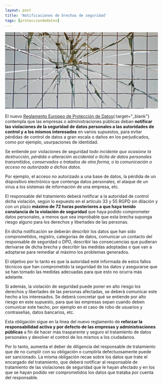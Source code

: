 ```yaml
---
layout: post
title: 'Notificaciones de brechas de seguridad'
tags: [protecciondedatos]
---
```

![Brechas de seguridad!](/public/img/protecciondedatos/databreaches.jpg)


El nuevo [Reglamento Europeo de Protección de Datos](http://www.boe.es/doue/2016/119/L00001-00088.pdf){:target="_blank"} contempla que las empresas o administraciones públicas deban **notificar las violaciones de la seguridad de datos personales a las autoridades de control y a los mismos interesados** en varios supuestos, para evitar pérdidas de control de datos a gran escala o daños en los perjudicados, como por ejemplo, usurpaciones de identidad.

Se entiende por violaciones de seguridad *todo incidente que ocasione la destrucción, pérdida o alteración accidental o ilícita de datos personales transmitidos, conservados o tratados de otra forma, o la comunicación o acceso no autorizado a dichos datos.*

Por ejemplo, el acceso no autorizado a una base de datos, la pérdida de un dispositivo electrónico que contenga datos personales, el ataque de un virus a los sistemas de información de una empresa, etc.

El responsable del tratamiento deberá notificar a la autoridad de control dicha violación, según lo expuesto en el artículo 33 y 55 RGPD sin dilación y con un plazo **máximo de 72 horas posteriores a que haya tenido constancia de la violación de seguridad** que haya podido comprometer datos personales, a menos que sea improbable que esta brecha suponga riesgo alguno para los derechos y libertades de las personas. 

En dicha notificación se deberán describir los datos que han sido comprometidos, registro, categorías de datos, comunicar un contacto del responsable de seguridad o DPO, describir las consecuencias que pudieran derivarse de dicha brecha y describir las medidas adoptadas o que van a adoptarse para remediar al máximo los problemas generados. 

El objetivo por lo tanto es que la autoridad esté informada de estos fallos técnicos que han comprometido la seguridad de los datos y asegurarse que se han tomado las medidas adecuadas para que esto no ocurra más adelante. 

Si además, la violación de seguridad puede poner en alto riesgo los derechos y libertades de las personas afectadas, se deberá comunicar este hecho a los interesados. Se deberá concretar qué se entiende por alto riesgo en este supuesto, para que las empresas sepan cuando deben comunicar este hecho, por ejemplo en el caso de robo de usuarios y contraseñas, datos bancarios, etc.

Esta obligación sigue en la línea del nuevo reglamento de **reforzar la responsabilidad activa y por defecto de las empresas y administraciones públicas** a fin de hacer más trasparente y seguro el tratamiento de datos personales y devolver el control de los mismos a los ciudadanos.   

Por lo tanto, aumenta el deber de diligencia del responsable de tratamiento que de no cumplir con su obligación o cumplirla defectuosamente puede ser sancionado. La misma obligación recae sobre los datos que trate el encargado del tratamiento, que deberá notificar al responsable de tratamiento de las violaciones de seguridad que le hayan afectado y en los que se hayan podido ver comprometidos los datos que trataba por cuenta del responsable. 